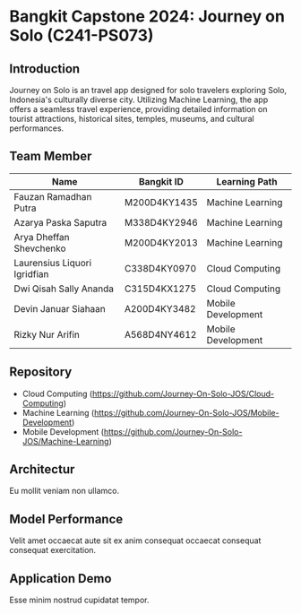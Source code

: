 # Bangkit Capstone 2024: Journey on Solo (C241-PS073)

## Introduction

Journey on Solo is an travel app designed for solo travelers exploring Solo, Indonesia's culturally diverse city. Utilizing Machine Learning, the app offers a seamless travel experience, providing detailed information on tourist attractions, historical sites, temples, museums, and cultural performances.

## Team Member

| Name                         | Bangkit ID   | Learning Path      |
| ---------------------------- | ------------ | ------------------ |
| Fauzan Ramadhan Putra        | M200D4KY1435 | Machine Learning   |
| Azarya Paska Saputra         | M338D4KY2946 | Machine Learning   |
| Arya Dheffan Shevchenko      | M200D4KY2013 | Machine Learning   |
| Laurensius Liquori Igridfian | C338D4KY0970 | Cloud Computing    |
| Dwi Qisah Sally Ananda       | C315D4KX1275 | Cloud Computing    |
| Devin Januar Siahaan         | A200D4KY3482 | Mobile Development |
| Rizky Nur Arifin             | A568D4NY4612 | Mobile Development |

## Repository

- Cloud Computing (https://github.com/Journey-On-Solo-JOS/Cloud-Computing)
- Machine Learning (https://github.com/Journey-On-Solo-JOS/Mobile-Development)
- Mobile Development (https://github.com/Journey-On-Solo-JOS/Machine-Learning)

## Architectur

Eu mollit veniam non ullamco.

## Model Performance

Velit amet occaecat aute sit ex anim consequat occaecat consequat consequat exercitation.

## Application Demo

Esse minim nostrud cupidatat tempor.
